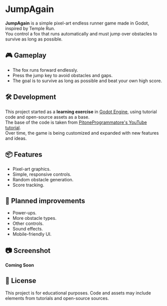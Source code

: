 # JumpAgain

**JumpAgain** is a simple pixel-art endless runner game made in Godot, inspired by Temple Run.  
You control a fox that runs automatically and must jump over obstacles to survive as long as possible.

## 🎮 Gameplay
- The fox runs forward endlessly.
- Press the jump key to avoid obstacles and gaps.
- The goal is to survive as long as possible and beat your own high score.

## 🛠 Development
This project started as a **learning exercise** in [Godot Engine](https://godotengine.org/), using tutorial code and open-source assets as a base.  
The base of the code is taken from [PitoneProgrammatore's YouTube tutorial](https://www.youtube.com/watch?v=06J0axFWEXU&t).  
Over time, the game is being customized and expanded with new features and ideas.

## 📦 Features
- Pixel-art graphics.
- Simple, responsive controls.
- Random obstacle generation.
- Score tracking.

## 🚀 Planned improvements
- Power-ups.
- More obstacle types.
- Other controls.
- Sound effects.
- Mobile-friendly UI.

## 📷 Screenshot
**Coming Soon**

## 📜 License
This project is for educational purposes. Code and assets may include elements from tutorials and open-source sources.
